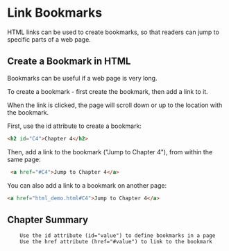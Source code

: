 # Link Bookmarks

HTML links can be used to create bookmarks, so that readers can jump to specific parts of a web page.

## Create a Bookmark in HTML
Bookmarks can be useful if a web page is very long.

To create a bookmark - first create the bookmark, then add a link to it.

When the link is clicked, the page will scroll down or up to the location with the bookmark.

First, use the id attribute to create a bookmark:
```html
<h2 id="C4">Chapter 4</h2>
```

Then, add a link to the bookmark ("Jump to Chapter 4"), from within the same page:
```html
 <a href="#C4">Jump to Chapter 4</a> 
```

You can also add a link to a bookmark on another page:
```html
<a href="html_demo.html#C4">Jump to Chapter 4</a>
```

## Chapter Summary
```
    Use the id attribute (id="value") to define bookmarks in a page
    Use the href attribute (href="#value") to link to the bookmark
```

